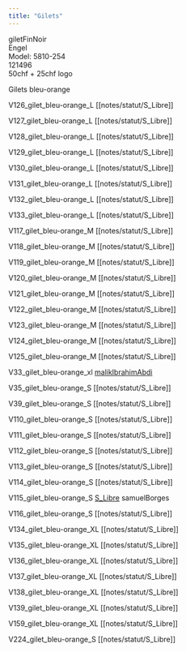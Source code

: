 ```yaml
---
title: "Gilets"
---
```


giletFinNoir\
Engel\
Model: 5810-254\
121496\
50chf + 25chf logo

Gilets bleu-orange

V126_gilet_bleu-orange_L [[notes/statut/S_Libre]]

V127_gilet_bleu-orange_L [[notes/statut/S_Libre]]

V128_gilet_bleu-orange_L [[notes/statut/S_Libre]]

V129_gilet_bleu-orange_L [[notes/statut/S_Libre]]

V130_gilet_bleu-orange_L [[notes/statut/S_Libre]]

V131_gilet_bleu-orange_L [[notes/statut/S_Libre]]

V132_gilet_bleu-orange_L [[notes/statut/S_Libre]]

V133_gilet_bleu-orange_L [[notes/statut/S_Libre]]

V117_gilet_bleu-orange_M [[notes/statut/S_Libre]]

V118_gilet_bleu-orange_M [[notes/statut/S_Libre]]

V119_gilet_bleu-orange_M [[notes/statut/S_Libre]]

V120_gilet_bleu-orange_M [[notes/statut/S_Libre]]

V121_gilet_bleu-orange_M [[notes/statut/S_Libre]]

V122_gilet_bleu-orange_M [[notes/statut/S_Libre]]

V123_gilet_bleu-orange_M [[notes/statut/S_Libre]]

V124_gilet_bleu-orange_M [[notes/statut/S_Libre]]

V125_gilet_bleu-orange_M [[notes/statut/S_Libre]]

V33_gilet_bleu-orange_xl [malikIbrahimAbdi](notes/utilisateurs/beneficiaires/malikIbrahimAbdi.md)

V35_gilet_bleu-orange_S [[notes/statut/S_Libre]]

V39_gilet_bleu-orange_S [[notes/statut/S_Libre]]

V110_gilet_bleu-orange_S [[notes/statut/S_Libre]]

V111_gilet_bleu-orange_S [[notes/statut/S_Libre]]

V112_gilet_bleu-orange_S [[notes/statut/S_Libre]]

V113_gilet_bleu-orange_S [[notes/statut/S_Libre]]

V114_gilet_bleu-orange_S [[notes/statut/S_Libre]]

V115_gilet_bleu-orange_S [S_Libre](notes/statut/S_Libre.md)
samuelBorges

V116_gilet_bleu-orange_S [[notes/statut/S_Libre]]

V134_gilet_bleu-orange_XL [[notes/statut/S_Libre]]

V135_gilet_bleu-orange_XL [[notes/statut/S_Libre]]

V136_gilet_bleu-orange_XL [[notes/statut/S_Libre]]

V137_gilet_bleu-orange_XL [[notes/statut/S_Libre]]

V138_gilet_bleu-orange_XL [[notes/statut/S_Libre]]

V139_gilet_bleu-orange_XL [[notes/statut/S_Libre]]

V159_gilet_bleu-orange_XL [[notes/statut/S_Libre]]

V224_gilet_bleu-orange_S [[notes/statut/S_Libre]]
